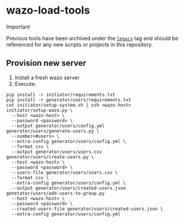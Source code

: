 # wazo-load-tools

> [!IMPORTANT]
> Previous tools have been archived under the
> [`legacy`](https://github.com/wazo-platform/wazo-load-tools/tree/legacy) tag
> and should be referenced for any new scripts or projects in this repository.

## Provision new server

1. Install a fresh wazo server
2. Execute:

  ```shell
  pip install -r initiator/requirements.txt
  pip install -r generator/users/requirements.txt
  cat initiator/setup-system.sh | ssh <wazo-host>
  initiator/setup-wazo.py \
    --host <wazo-host> \
    --password <password> \
    --output generator/users/config.yml
  generator/users/generate-users.py \
    --number<#users> \
    --extra-config generator/users/config.yml \
    --format csv \
    --output generator/users/users.csv
  generator/users/create-users.py \
    --host <wazo-host> \
    --password <password> \
    --users-file generator/users/users.csv \
    --format csv \
    --extra-config generator/users/config.yml \
    --output generator/users/created-users.json
  genetator/users/add-users-to-group.py
    --host <wazo-host> \
    --password <password> \
    --created-users-file generator/users/created-users.json \
    --extra-config generator/users/config.yml
  ```

